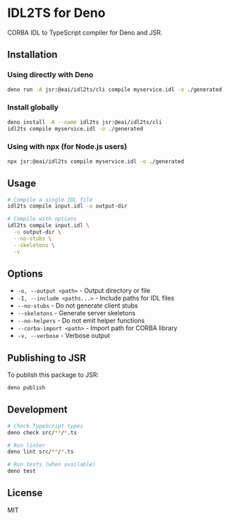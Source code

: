 # IDL2TS for Deno

CORBA IDL to TypeScript compiler for Deno and JSR.

## Installation

### Using directly with Deno

```bash
deno run -A jsr:@eai/idl2ts/cli compile myservice.idl -o ./generated
```

### Install globally

```bash
deno install -A --name idl2ts jsr:@eai/idl2ts/cli
idl2ts compile myservice.idl -o ./generated
```

### Using with npx (for Node.js users)

```bash
npx jsr:@eai/idl2ts compile myservice.idl -o ./generated
```

## Usage

```bash
# Compile a single IDL file
idl2ts compile input.idl -o output-dir

# Compile with options
idl2ts compile input.idl \
  -o output-dir \
  --no-stubs \
  --skeletons \
  -v
```

## Options

- `-o, --output <path>` - Output directory or file
- `-I, --include <paths...>` - Include paths for IDL files
- `--no-stubs` - Do not generate client stubs
- `--skeletons` - Generate server skeletons
- `--no-helpers` - Do not emit helper functions
- `--corba-import <path>` - Import path for CORBA library
- `-v, --verbose` - Verbose output

## Publishing to JSR

To publish this package to JSR:

```bash
deno publish
```

## Development

```bash
# Check TypeScript types
deno check src/**/*.ts

# Run linter
deno lint src/**/*.ts

# Run tests (when available)
deno test
```

## License

MIT
